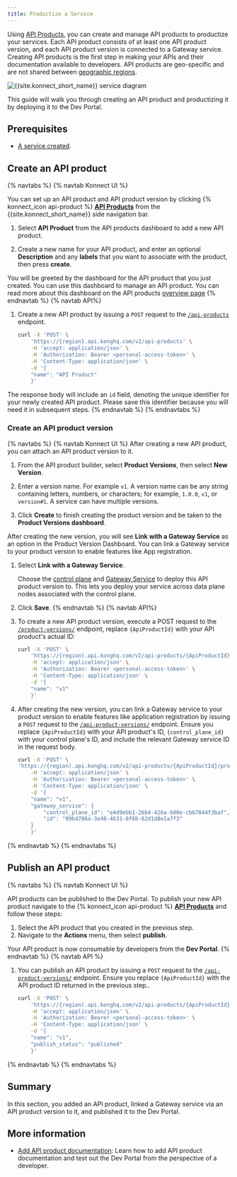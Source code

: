 ```yaml
---
title: Productize a Service
---
```


Using [API Products](/konnect/api-products), you can create and manage API products to productize your services. Each API product consists of at least one API product version, and each API product version is connected to a Gateway service. Creating API products is the first step in making your APIs and their documentation available to developers. API products are geo-specific and are not shared between [geographic regions](/konnect/geo/).

![{{site.konnect_short_name}} service diagram](/assets/images/products/konnect/gateway-manager/konnect-services-diagram.png)

This guide will walk you through creating an API product and productizing it by deploying it to the Dev Portal.

## Prerequisites

* [A service created](/konnect/gateway-manager/deploy-service).

## Create an API product 
{% navtabs %}
{% navtab Konnect UI %}

You can set up an API product and API product version by clicking {% konnect_icon api-product %} [**API Products**](https://cloud.konghq.com/api-products) from the {{site.konnect_short_name}} side navigation bar.

1. Select **API Product** from the API products dashboard to add a new API product.

1. Create a new name for your API product, and enter an optional **Description** and any **labels** that you want to associate with the product, then press **create**. 

You will be greeted by the dashboard for the API product that you just created. You can use this dashboard to manage an API product. You can read more about this dashboard on the API products [overview page](/konnect/api-products/)
{% endnavtab %}
{% navtab API%}

1. Create a new API product by issuing a `POST` request to the [`/api-products`](/konnect/api/api-products/latest/#/API%20Products/create-api-product) endpoint. 

    ```sh
    curl -X 'POST' \
        'https://{region}.api.konghq.com/v2/api-products' \
        -H 'accept: application/json' \
        -H 'Authorization: Bearer <personal-access-token>' \
        -H 'Content-Type: application/json' \
        -d '{
        "name": "API Product"
        }'
    ```
The response body will include an `id` field, denoting the unique identifier for your newly created API product. Please save this identifier because you will need it in subsequent steps. 
{% endnavtab %}
{% endnavtabs %}

### Create an API product version
{% navtabs %}
{% navtab Konnect UI %}
After creating a new API product, you can attach an API product version to it.

1. From the API product builder, select **Product Versions**, then select **New Version**.

1. Enter a version name. For example `v1`.
     A version name can be any string containing letters, numbers, or characters;
     for example, `1.0.0`, `v1`, or `version#1`. A service can have multiple
     versions.
1. Click **Create** to finish creating the product version and be taken to the **Product Versions dashboard**.

After creating the new version, you will see **Link with a Gateway Service** as an option in the Product Version Dashboard. You can link a Gateway service to your product version to enable features like App registration. 

1. Select **Link with a Gateway Service**. 

    Choose the [control plane](/konnect/gateway-manager/control-plane-groups/) and [Gateway Service](/konnect/gateway-manager/configuration/#gateway-services) to
    deploy this API product version to. This lets you deploy your service across data plane nodes associated with the control plane.
1. Click **Save**.
{% endnavtab %}
{% navtab API%}

1. To create a new API product version, execute a POST request to the  [`/product-versions/`](/konnect/api/api-products/latest/#/API%20Product%20Versions/create-api-product-version) endpoint, replace `{ApiProductId}` with your API product's actual ID:

    ```sh
    curl -X 'POST' \
        'https://{region).api.konghq.com/v2/api-products/{ApiProductId}/product-versions' \
        -H 'accept: application/json' \
        -H 'Authorization: Bearer <personal-access-token>' \
        -H 'Content-Type: application/json' \
        -d '{
        "name": "v1"
        }'
    ```


1. After creating the new version, you can link a Gateway service to your product version to enable features like application registration by issuing a `POST` request to the [`/api-product-versions/`](/konnect/api/api-products/latest/#/API%20Product%20Versions/create-api-product-version) endpoint. Ensure you replace `{ApiProductId}` with your API product's ID, `{control_plane_id}` with your control plane's ID, and include the relevant Gateway service ID in the request body.

    ```sh
    curl -X 'POST' \
    'https://{region).api.konghq.com/v2/api-products/{ApiProductId}/product-versions' \
        -H 'accept: application/json' \
        -H 'Authorization: Bearer <personal-access-token>' \
        -H 'Content-Type: application/json' \
        -d '{
        "name": "v1",
        "gateway_service": {
            "control_plane_id": "e4d9ebb1-26b4-426a-b00e-cb67044f3baf",
            "id": "09b4786a-3e48-4631-8f6b-62d1d8e1a7f3"
        }
        }'
    ```
{% endnavtab %}
{% endnavtabs %}
## Publish an API product

{% navtabs %}
{% navtab Konnect UI %}

API products can be published to the Dev Portal. To publish your new API product navigate to the {% konnect_icon api-product %} [**API Products**](https://cloud.konghq.com/api-products) and follow these steps: 

1. Select the API product that you created in the previous step.
2. Navigate to the **Actions** menu, then select **publish**. 

Your API product is now consumable by developers from the **Dev Portal**.
{% endnavtab %}
{% navtab API %}
1. You can publish an API product by issuing a `POST` request to the [`/api-product-versions/`](/konnect/api/api-products/latest/#/API%20Product%20Versions/create-api-product-version) endpoint. Ensure you replace `{ApiProductId}` with the API product ID returned in the previous step.. 

    ```sh
    curl -X 'POST' \
        'https://{region).api.konghq.com/v2/api-products/{ApiProductId}/product-versions' \
        -H 'accept: application/json' \
        -H 'Authorization: Bearer <personal-access-token>' \
        -H 'Content-Type: application/json' \
        -d '{
        "name": "v1",
        "publish_status": "published"
        }'
    ```
{% endnavtab %}
{% endnavtabs %}

## Summary

In this section, you added an API product, linked a Gateway service via an API product version to it, and published it to the Dev Portal. 

## More information

* [Add API product documentation](/konnect/dev-portal/publish-service/): Learn how to add API product documentation and test out the Dev Portal from the perspective of a developer.
